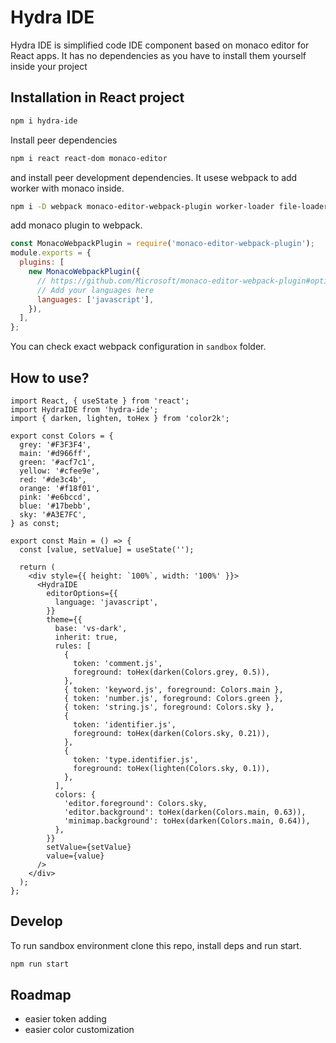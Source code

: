 # Hydra IDE

Hydra IDE is simplified code IDE component based on monaco editor for React apps. It has no dependencies as you have to install them yourself inside your project

## Installation in React project

```sh
npm i hydra-ide
```

Install peer dependencies

```sh
npm i react react-dom monaco-editor
```

and install peer development dependencies. It usese webpack to add worker with monaco inside.

```sh
npm i -D webpack monaco-editor-webpack-plugin worker-loader file-loader css-loader
```

add monaco plugin to webpack.

```js
const MonacoWebpackPlugin = require('monaco-editor-webpack-plugin');
module.exports = {
  plugins: [
    new MonacoWebpackPlugin({
      // https://github.com/Microsoft/monaco-editor-webpack-plugin#options
      // Add your languages here
      languages: ['javascript'],
    }),
  ],
};
```

You can check exact webpack configuration in `sandbox` folder.

## How to use?

```tsx
import React, { useState } from 'react';
import HydraIDE from 'hydra-ide';
import { darken, lighten, toHex } from 'color2k';

export const Colors = {
  grey: '#F3F3F4',
  main: '#d966ff',
  green: '#acf7c1',
  yellow: '#cfee9e',
  red: '#de3c4b',
  orange: '#f18f01',
  pink: '#e6bccd',
  blue: '#17bebb',
  sky: '#A3E7FC',
} as const;

export const Main = () => {
  const [value, setValue] = useState('');

  return (
    <div style={{ height: `100%`, width: '100%' }}>
      <HydraIDE
        editorOptions={{
          language: 'javascript',
        }}
        theme={{
          base: 'vs-dark',
          inherit: true,
          rules: [
            {
              token: 'comment.js',
              foreground: toHex(darken(Colors.grey, 0.5)),
            },
            { token: 'keyword.js', foreground: Colors.main },
            { token: 'number.js', foreground: Colors.green },
            { token: 'string.js', foreground: Colors.sky },
            {
              token: 'identifier.js',
              foreground: toHex(darken(Colors.sky, 0.21)),
            },
            {
              token: 'type.identifier.js',
              foreground: toHex(lighten(Colors.sky, 0.1)),
            },
          ],
          colors: {
            'editor.foreground': Colors.sky,
            'editor.background': toHex(darken(Colors.main, 0.63)),
            'minimap.background': toHex(darken(Colors.main, 0.64)),
          },
        }}
        setValue={setValue}
        value={value}
      />
    </div>
  );
};
```

## Develop

To run sandbox environment clone this repo, install deps and run start.

```sh
npm run start
```

## Roadmap

- easier token adding
- easier color customization
